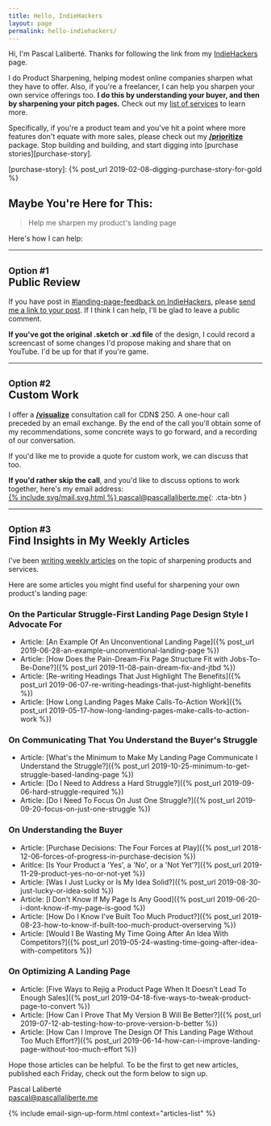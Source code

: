 ```yaml
---
title: Hello, IndieHackers
layout: page
permalink: hello-indiehackers/
---
```


Hi, I'm Pascal Laliberté. Thanks for following the link from my [IndieHackers][ih-profile] page.

[ih-profile]: https://www.indiehackers.com/pascallaliberte

I do Product Sharpening, helping modest online companies sharpen what they have to offer. Also, if you're a freelancer, I can help you sharpen your own service offerings too. **I do this by understanding your buyer, and then by sharpening your pitch pages.** Check out my [list of services](services/) to learn more.

Specifically, if you're a product team and you've hit a point where more features don't equate with more sales, please check out my [**/prioritize**](/prioritize) package. Stop building and building, and start digging into [purchase stories][purchase-story].

[purchase-story]: {% post_url 2019-02-08-digging-purchase-story-for-gold %}


## Maybe You're Here for This:

> Help me sharpen my product's landing page

Here's how I can help:

---

## <small>Option #1</small><br>Public Review

If you have post in [#landing-page-feedback on IndieHackers][ih-landing-page-feedback], please [send me a link to your post](mailto:pascal@pascallaliberte.me?Landing+Page+Feedback). If I think I can help, I'll be glad to leave a public comment.

**If you've got the original .sketch or .xd file** of the design, I could record a screencast of some changes I'd propose making and share that on YouTube. I'd be up for that if you're game.

[ih-landing-page-feedback]: https://www.indiehackers.com/landing-page-feedback

---

## <small>Option #2</small><br>Custom Work

I offer a [**/visualize**](/visualize) consultation call for CDN$&nbsp;250. A one-hour call preceded by an email exchange. By the end of the call you'll obtain some of my recommendations, some concrete ways to go forward, and a recording of our conversation.

If you'd like me to provide a quote for custom work, we can discuss that too.

**If you'd rather skip the call**, and you'd like to discuss options to work together, here's my email address:  
[{% include svg/mail.svg.html %} pascal@pascallaliberte.me](mailto:pascal@pascallaliberte.me){: .cta-btn }

---

## <small>Option #3</small><br>Find Insights in My Weekly Articles

I've been [writing weekly articles](/articles) on the topic of sharpening products and services.

Here are some articles you might find useful for sharpening your own product's landing page:

### On the Particular Struggle-First Landing Page Design Style I Advocate For

* Article: [An Example Of An Unconventional Landing Page]({% post_url 2019-06-28-an-example-unconventional-landing-page %})
* Article: [How Does the Pain-Dream-Fix Page Structure Fit with Jobs-To-Be-Done?]({% post_url 2019-11-08-pain-dream-fix-and-jtbd %})
* Article: [Re-writing Headings That Just Highlight The Benefits]({% post_url 2019-06-07-re-writing-headings-that-just-highlight-benefits %})
* Article: [How Long Landing Pages Make Calls-To-Action Work]({% post_url 2019-05-17-how-long-landing-pages-make-calls-to-action-work %})

### On Communicating That You Understand the Buyer's Struggle

* Article: [What's the Minimum to Make My Landing Page Communicate I Understand the Struggle?]({% post_url 2019-10-25-minimum-to-get-struggle-based-landing-page %})
* Article: [Do I Need to Address a Hard Struggle?]({% post_url 2019-09-06-hard-struggle-required %})
* Article: [Do I Need To Focus On Just One Struggle?]({% post_url 2019-09-20-focus-on-just-one-struggle %})

### On Understanding the Buyer

* Article: [Purchase Decisions: The Four Forces at Play]({% post_url 2018-12-06-forces-of-progress-in-purchase-decision %})
* Aritlce: [Is Your Product a 'Yes', a 'No', or a 'Not Yet'?]({% post_url 2019-11-29-product-yes-no-or-not-yet %})
* Article: [Was I Just Lucky or Is My Idea Solid?]({% post_url 2019-08-30-just-lucky-or-idea-solid %})
* Article: [I Don't Know If My Page Is Any Good]({% post_url 2019-06-20-i-dont-know-if-my-page-is-good %})
* Article: [How Do I Know I've Built Too Much Product?]({% post_url 2019-08-23-how-to-know-if-built-too-much-product-overserving %})
* Article: [Would I Be Wasting My Time Going After An Idea With Competitors?]({% post_url 2019-05-24-wasting-time-going-after-idea-with-competitors %})

### On Optimizing A Landing Page

* Article: [Five Ways to Rejig a Product Page When It Doesn't Lead To Enough Sales]({% post_url 2019-04-18-five-ways-to-tweak-product-page-to-convert %})
* Article: [How Can I Prove That My Version B Will Be Better?]({% post_url 2019-07-12-ab-testing-how-to-prove-version-b-better %})
* Article: [How Can I Improve The Design Of This Landing Page Without Too Much Effort?]({% post_url 2019-06-14-how-can-i-improve-landing-page-without-too-much-effort %})

Hope those articles can be helpful. To be the first to get new articles, published each Friday, check out the form below to sign up.

Pascal Laliberté  
[pascal@pascallaliberte.me](mailto:pascal@pascallaliberte.me)

{% include email-sign-up-form.html context="articles-list" %}
